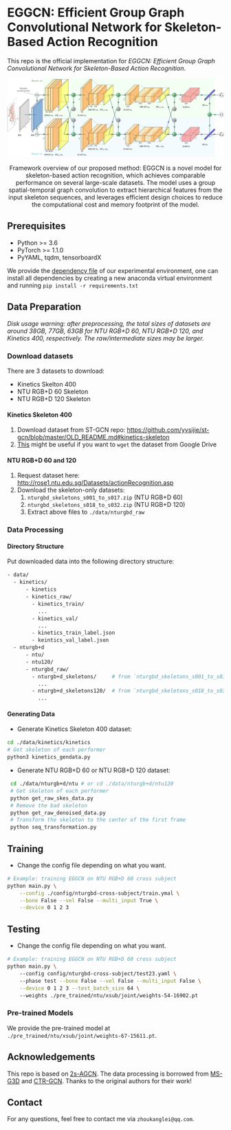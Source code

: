 # EGGCN: Efficient Group Graph Convolutional Network for Skeleton-Based Action Recognition

This repo is the official implementation for *EGGCN: Efficient Group Graph Convolutional Network for Skeleton-Based Action Recognition*. 

![Framework of EGGCN](./imgs/overview.png)

<center>
Framework overview of our proposed method: EGGCN is a novel model for skeleton-based action recognition, which achieves comparable performance on several large-scale datasets. The model uses a group spatial-temporal graph convolution to extract hierarchical features from the input skeleton sequences, and leverages efficient design choices to reduce the computational cost and memory footprint of the model.
</center>

## Prerequisites

- Python >= 3.6
- PyTorch >= 1.1.0
- PyYAML, tqdm, tensorboardX

We provide the [dependency file](./requirements.txt) of our experimental environment, one can install all dependencies by creating a new anaconda virtual environment and running `pip install -r requirements.txt`

## Data Preparation

*Disk usage warning: after preprocessing, the total sizes of datasets are around 38GB, 77GB, 63GB for NTU RGB+D 60, NTU RGB+D 120, and Kinetics 400, respectively. The raw/intermediate sizes may be larger.*

### Download datasets

There are 3 datasets to download:

- Kinetics Skelton 400
- NTU RGB+D 60 Skeleton
- NTU RGB+D 120 Skeleton

#### Kinetics Skeleton 400

1. Download dataset from ST-GCN repo: https://github.com/yysijie/st-gcn/blob/master/OLD_README.md#kinetics-skeleton
2. [This](https://silicondales.com/tutorials/g-suite/how-to-wget-files-from-google-drive/) might be useful if you want to `wget` the dataset from Google Drive


#### NTU RGB+D 60 and 120

1. Request dataset here: http://rose1.ntu.edu.sg/Datasets/actionRecognition.asp
2. Download the skeleton-only datasets:
   1. `nturgbd_skeletons_s001_to_s017.zip` (NTU RGB+D 60)
   2. `nturgbd_skeletons_s018_to_s032.zip` (NTU RGB+D 120)
   3. Extract above files to `./data/nturgbd_raw`

### Data Processing

#### Directory Structure

Put downloaded data into the following directory structure:

```bash
- data/
  - kinetics/
  	  - kinetics
      - kinetics_raw/
        - kinetics_train/
          ...
        - kinetics_val/
          ...
        - kinetics_train_label.json
        - keintics_val_label.json
  - nturgb+d
      - ntu/
      - ntu120/
      - nturgbd_raw/
        - nturgb+d_skeletons/     # from `nturgbd_skeletons_s001_to_s017.zip`
          ...
        - nturgb+d_skeletons120/  # from `nturgbd_skeletons_s018_to_s032.zip`
          ...
```

#### Generating Data

- Generate Kinetics Skeleton 400 dataset:

```bash
cd ./data/kinetics/kinetics
# Get skeleton of each performer
python3 kinetics_gendata.py 
```

- Generate NTU RGB+D 60 or NTU RGB+D 120 dataset:

```bash
 cd ./data/nturgb+d/ntu # or cd ./data/nturgb+d/ntu120
 # Get skeleton of each performer
 python get_raw_skes_data.py
 # Remove the bad skeleton 
 python get_raw_denoised_data.py
 # Transform the skeleton to the center of the first frame
 python seq_transformation.py
```

## Training

- Change the config file depending on what you want.

```bash
# Example: training EGGCN on NTU RGB+D 60 cross subject
python main.py \
    --config ./config/nturgbd-cross-subject/train.ymal \
    --bone False --vel False --multi_input True \
    --device 0 1 2 3
```

## Testing

- Change the config file depending on what you want.

```bash
# Example: training EGGCN on NTU RGB+D 60 cross subject
python main.py \ 
    --config config/nturgbd-cross-subject/test23.yaml \ 
    --phase test --bone False --vel False --multi_input False \
    --device 0 1 2 3 --test_batch_size 64 \ 
    --weights ./pre_trained/ntu/xsub/joint/weights-54-16902.pt
```

### Pre-trained Models

We provide the pre-trained model at `./pre_trained/ntu/xsub/joint/weights-67-15611.pt`.

## Acknowledgements

This repo is based on [2s-AGCN](https://github.com/lshiwjx/2s-AGCN). The data processing is borrowed from [MS-G3D](https://github.com/kenziyuliu/MS-G3D) and [CTR-GCN](https://github.com/Uason-Chen/CTR-GCN). Thanks to the original authors for their work!


## Contact
For any questions, feel free to contact me via `zhoukanglei@qq.com`.